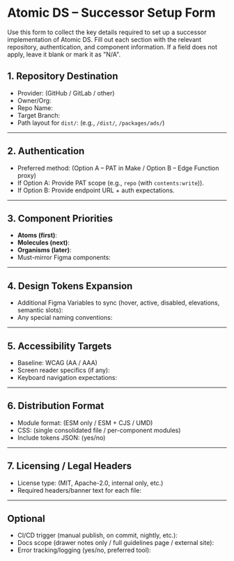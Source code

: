 # Atomic DS – Successor Setup Form

Use this form to collect the key details required to set up a successor implementation of Atomic DS. Fill out each section with the relevant repository, authentication, and component information. If a field does not apply, leave it blank or mark it as "N/A".

## 1. Repository Destination
- Provider: (GitHub / GitLab / other)  
- Owner/Org:  
- Repo Name:  
- Target Branch:  
- Path layout for `dist/`: (e.g., `/dist/`, `/packages/ads/`)

---

## 2. Authentication
- Preferred method: (Option A – PAT in Make / Option B – Edge Function proxy)
- If Option A: Provide PAT scope (e.g., `repo` (with `contents:write`)).
- If Option B: Provide endpoint URL + auth expectations.

---

## 3. Component Priorities
- **Atoms (first)**:  
- **Molecules (next)**:  
- **Organisms (later)**:  
- Must-mirror Figma components:  

---

## 4. Design Tokens Expansion
- Additional Figma Variables to sync (hover, active, disabled, elevations, semantic slots):  
- Any special naming conventions:  

---

## 5. Accessibility Targets
- Baseline: WCAG (AA / AAA)  
- Screen reader specifics (if any):  
- Keyboard navigation expectations:  

---

## 6. Distribution Format
- Module format: (ESM only / ESM + CJS / UMD)  
- CSS: (single consolidated file / per-component modules)  
- Include tokens JSON: (yes/no)  

---

## 7. Licensing / Legal Headers
- License type: (MIT, Apache-2.0, internal only, etc.)  
- Required headers/banner text for each file:  

---

## Optional
- CI/CD trigger (manual publish, on commit, nightly, etc.):  
- Docs scope (drawer notes only / full guidelines page / external site):  
- Error tracking/logging (yes/no, preferred tool):  
